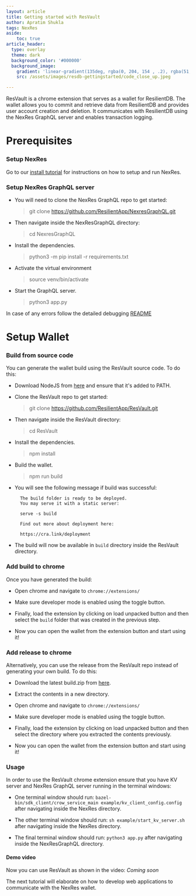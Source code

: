 ```yaml
---
layout: article
title: Getting started with ResVault
author: Apratim Shukla
tags: NexRes
aside:
    toc: true
article_header:
  type: overlay
  theme: dark
  background_color: '#000000'
  background_image:
    gradient: 'linear-gradient(135deg, rgba(0, 204, 154 , .2), rgba(51, 154, 154, .2))'
    src: /assets/images/resdb-gettingstarted/code_close_up.jpeg

---
```


ResVault is a chrome extension that serves as a wallet for ResilientDB. The wallet allows you to commit and retrieve data from ResilientDB and provides user account creation and deletion. It communicates with ResilientDB using the NexRes GraphQL server and enables transaction logging.

# Prerequisites
### Setup NexRes
Go to our [install tutorial](https://blog.resilientdb.com/2022/09/28/GettingStartedNexRes.html) for instructions on how to setup and run NexRes.

### Setup NexRes GraphQL server
- You will need to clone the NexRes GraphQL repo to get started:
  > git clone https://github.com/ResilientApp/NexresGraphQL.git

- Then navigate inside the NexResGraphQL directory:
  > cd NexresGraphQL

- Install the dependencies.
  > python3 -m pip install -r requirements.txt

- Activate the virtual environment
  > source venv/bin/activate

- Start the GraphQL server.
  > python3 app.py

In case of any errors follow the detailed debugging [README](https://github.com/ResilientApp/NexresGraphQL/blob/main/README.md)

# Setup Wallet
### Build from source code
You can generate the wallet build using the ResVault source code. To do this:
- Download NodeJS from [here](https://nodejs.org/en/download) and ensure that it's added to PATH.

- Clone the ResVault repo to get started:
  > git clone https://github.com/ResilientApp/ResVault.git

- Then navigate inside the ResVault directory:
  > cd ResVault

- Install the dependencies.
  > npm install

- Build the wallet.
  > npm run build

- You will see the following message if build was successful: 
  ```
    The build folder is ready to be deployed.
    You may serve it with a static server:

    serve -s build

    Find out more about deployment here:

    https://cra.link/deployment
  ```
- The build will now be available in `build` directory inside the ResVault directory.

### Add build to chrome
Once you have generated the build:
- Open chrome and navigate to `chrome://extensions/`

- Make sure developer mode is enabled using the toggle button.

- Finally, load the extension by clicking on load unpacked button and then select the `build` folder that was created in the previous step.

- Now you can open the wallet from the extension button and start using it!

### Add release to chrome
Alternatively, you can use the release from the ResVault repo instead of generating your own build. To do this:

- Download the latest build.zip from [here](https://github.com/ResilientApp/ResVault/releases).

- Extract the contents in a new directory.

- Open chrome and navigate to `chrome://extensions/`

- Make sure developer mode is enabled using the toggle button.

- Finally, load the extension by clicking on load unpacked button and then select the directory where you extracted the contents previously.

- Now you can open the wallet from the extension button and start using it!

### Usage
In order to use the ResVault chrome extension ensure that you have KV server and NexRes GraphQL server running in the terminal windows:

- One terminal window should run: `bazel-bin/sdk_client/crow_service_main example/kv_client_config.config` after navigating inside the NexRes directory.

- The other terminal window should run: `sh example/start_kv_server.sh` after navigating inside the NexRes directory.

- The final terminal window should run: `python3 app.py` after navigating inside the NexResGraphQL directory. 

#### Demo video
Now you can use ResVault as shown in the video:
_Coming soon_

The next tutorial will elaborate on how to develop web applications to communicate with the NexRes wallet.